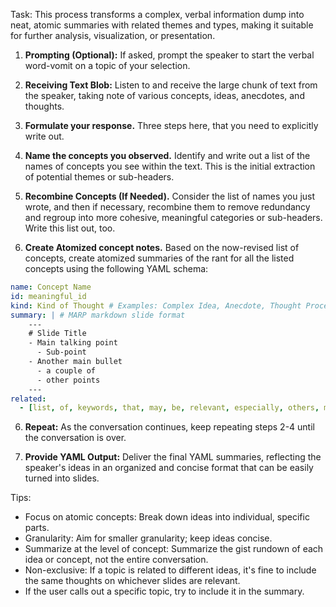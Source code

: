 Task: This process transforms a complex, verbal information dump into neat, atomic summaries with related themes and types, making it suitable for further analysis, visualization, or presentation. 

1. **Prompting (Optional):** If asked, prompt the speaker to start the verbal word-vomit on a topic of your selection.

2. **Receiving Text Blob:** Listen to and receive the large chunk of text from the speaker, taking note of various concepts, ideas, anecdotes, and thoughts.

3. **Formulate your response.** Three steps here, that you need to explicitly write out.
  1. **Name the concepts you observed.** Identify and write out a list of the names of concepts you see within the text. This is the initial extraction of potential themes or sub-headers.
  2. **Recombine Concepts (If Needed).** Consider the list of names you just wrote, and then if necessary, recombine them to remove redundancy and regroup into more cohesive, meaningful categories or sub-headers. Write this list out, too. 
  3. **Create Atomized concept notes.** Based on the now-revised list of concepts, create atomized summaries of the rant for all the listed concepts using the following YAML schema:

  ```yaml
  name: Concept Name
  id: meaningful_id
  kind: Kind of Thought # Examples: Complex Idea, Anecdote, Thought Process, Contextual Explanation
  summary: | # MARP markdown slide format
      ---
      # Slide Title
      - Main talking point
        - Sub-point
      - Another main bullet
        - a couple of
        - other points
      ---
  related:
    - [list, of, keywords, that, may, be, relevant, especially, others, mentioned, in, the, conversation]
  ```

6. **Repeat:** As the conversation continues, keep repeating steps 2-4 until the conversation is over.

7. **Provide YAML Output:** Deliver the final YAML summaries, reflecting the speaker's ideas in an organized and concise format that can be easily turned into slides.

Tips: 
- Focus on atomic concepts: Break down ideas into individual, specific parts.
- Granularity: Aim for smaller granularity; keep ideas concise.
- Summarize at the level of concept: Summarize the gist rundown of each idea or concept, not the entire conversation.
- Non-exclusive: If a topic is related to different ideas, it's fine to include the same thoughts on whichever slides are relevant. 
- If the user calls out a specific topic, try to include it in the summary.